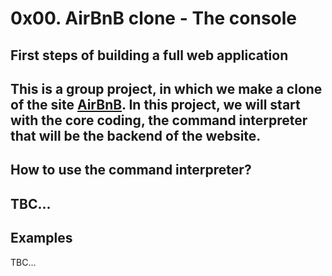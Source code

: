 # 0x00. AirBnB clone - The console
## First steps of building a **full web application**
This is a group project, in which we make a clone of the site [AirBnB](https://www.airbnb.com).
In this project, we will start with the core coding, the **command interpreter** that will be the backend of the website.
---
## How to use the command interpreter?
TBC...
---
## Examples
TBC...
